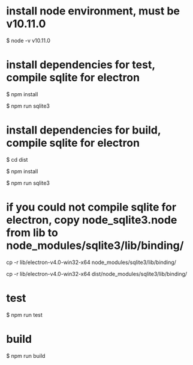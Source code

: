 # install node environment, must be v10.11.0
$ node -v
v10.11.0

# install dependencies for test, compile sqlite for electron
$ npm install

$ npm run sqlite3

# install dependencies for build, compile sqlite for electron
$ cd dist

$ npm install

$ npm run sqlite3

# if you could not compile sqlite for electron, copy node_sqlite3.node from lib to node_modules/sqlite3/lib/binding/
cp -r lib/electron-v4.0-win32-x64 node_modules/sqlite3/lib/binding/

cp -r lib/electron-v4.0-win32-x64 dist/node_modules/sqlite3/lib/binding/

# test
$ npm run test

# build
$ npm run build
